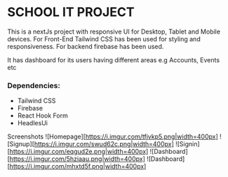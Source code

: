 # SCHOOL IT PROJECT

This is a nextJs project with responsive UI for Desktop, Tablet and Mobile devices. For Front-End Tailwind CSS has been used for styling and responsiveness. For backend firebase has been used.

It has dashboard for its users having different areas e.g Accounts, Events etc

### Dependencies:

- Tailwind CSS
- Firebase
- React Hook Form
- HeadlesUi

Screenshots
![Homepage][https://i.imgur.com/tfjvkp5.png|width=400px]
![Signup][https://i.imgur.com/swud62c.png|width=400px]
![Signin][https://i.imgur.com/eqgud2e.png|width=400px]
![Dashboard][https://i.imgur.com/5hziaau.png|width=400px]
![Dashboard][https://i.imgur.com/mhxtd5f.png|width=400px]
